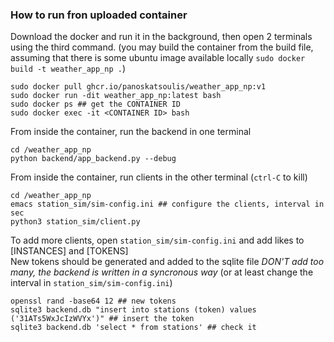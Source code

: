 ### How to run fron uploaded container

Download the docker and run it in the background, then open 2 terminals using the third command.
(you may build the container from the build file, assuming that there is some ubuntu image available locally
`sudo docker build -t weather_app_np .`)
```
sudo docker pull ghcr.io/panoskatsoulis/weather_app_np:v1
sudo docker run -dit weather_app_np:latest bash
sudo docker ps ## get the CONTAINER ID
sudo docker exec -it <CONTAINER ID> bash
```

From inside the container, run the backend in one terminal
```
cd /weather_app_np
python backend/app_backend.py --debug
```

From inside the container, run clients in the other terminal (`ctrl-C` to kill)
```
cd /weather_app_np
emacs station_sim/sim-config.ini ## configure the clients, interval in sec
python3 station_sim/client.py
```

To add more clients, open `station_sim/sim-config.ini` and add likes to [INSTANCES] and [TOKENS]<br>
New tokens should be generated and added to the sqlite file
*DON'T add too many, the backend is written in a syncronous way* (or at least change the interval in `station_sim/sim-config.ini`)
```
openssl rand -base64 12 ## new tokens
sqlite3 backend.db "insert into stations (token) values ('31ATs5WxJcIzWVYx')" ## insert the token
sqlite3 backend.db 'select * from stations' ## check it
```

